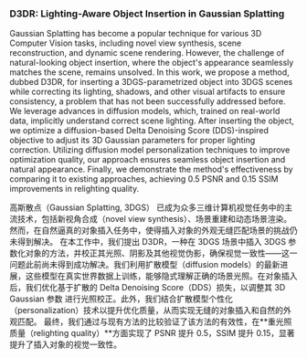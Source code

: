 ### D3DR: Lighting-Aware Object Insertion in Gaussian Splatting

Gaussian Splatting has become a popular technique for various 3D Computer Vision tasks, including novel view synthesis, scene reconstruction, and dynamic scene rendering. However, the challenge of natural-looking object insertion, where the object's appearance seamlessly matches the scene, remains unsolved. In this work, we propose a method, dubbed D3DR, for inserting a 3DGS-parametrized object into 3DGS scenes while correcting its lighting, shadows, and other visual artifacts to ensure consistency, a problem that has not been successfully addressed before. We leverage advances in diffusion models, which, trained on real-world data, implicitly understand correct scene lighting. After inserting the object, we optimize a diffusion-based Delta Denoising Score (DDS)-inspired objective to adjust its 3D Gaussian parameters for proper lighting correction. Utilizing diffusion model personalization techniques to improve optimization quality, our approach ensures seamless object insertion and natural appearance. Finally, we demonstrate the method's effectiveness by comparing it to existing approaches, achieving 0.5 PSNR and 0.15 SSIM improvements in relighting quality.

高斯散点（Gaussian Splatting, 3DGS） 已成为众多三维计算机视觉任务中的主流技术，包括新视角合成（novel view synthesis）、场景重建和动态场景渲染。然而，在自然逼真的对象插入任务中，使得插入对象的外观无缝匹配场景的挑战仍未得到解决。
在本工作中，我们提出 D3DR，一种在 3DGS 场景中插入 3DGS 参数化对象的方法，并校正其光照、阴影及其他视觉伪影，确保视觉一致性——这一问题此前尚未得到成功解决。我们利用扩散模型（diffusion models）的最新进展，这些模型在真实世界数据上训练，能够隐式理解正确的场景光照。在对象插入后，我们优化基于扩散的 Delta Denoising Score（DDS）损失，以调整其 3D Gaussian 参数 进行光照校正。此外，我们结合扩散模型个性化（personalization）技术以提升优化质量，从而实现无缝的对象插入和自然的外观匹配。
最终，我们通过与现有方法的比较验证了该方法的有效性，在**重光照质量（relighting quality）**方面实现了 PSNR 提升 0.5，SSIM 提升 0.15，显著提升了插入对象的视觉一致性。
